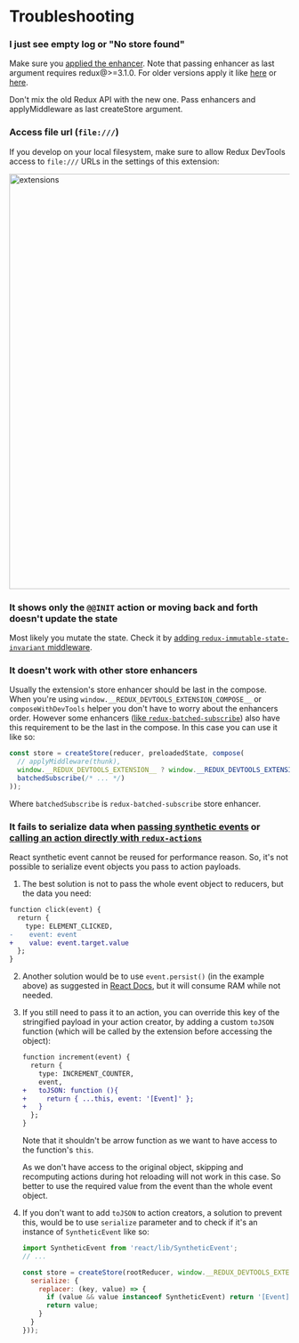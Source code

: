 # Troubleshooting

### I just see empty log or "No store found"

Make sure you [applied the enhancer](https://github.com/zalmoxisus/redux-devtools-extension#2-use-with-redux). Note that passing enhancer as last argument requires redux@>=3.1.0. For older versions apply it like [here](https://github.com/zalmoxisus/redux-devtools-extension/blob/v0.4.2/examples/todomvc/store/configureStore.js) or [here](https://github.com/zalmoxisus/redux-devtools-extension/blob/v0.4.2/examples/counter/store/configureStore.js#L7-L12).

Don't mix the old Redux API with the new one. Pass enhancers and applyMiddleware as last createStore argument.

### Access file url (`file:///`) 

If you develop on your local filesystem, make sure to allow Redux DevTools access to `file:///` URLs in the settings of this extension:

<img width="746" alt="extensions" src="https://cloud.githubusercontent.com/assets/7957859/19075220/a0fad99e-8a4c-11e6-8b87-757f2dc179cb.png">

### It shows only the `@@INIT` action or moving back and forth doesn't update the state

Most likely you mutate the state. Check it by [adding `redux-immutable-state-invariant` middleware](https://github.com/zalmoxisus/redux-devtools-extension/blob/master/examples/counter/store/configureStore.js#L3).

### It doesn't work with other store enhancers 

Usually the extension's store enhancer should be last in the compose. When you're using `window.__REDUX_DEVTOOLS_EXTENSION_COMPOSE__` or `composeWithDevTools` helper you don't have to worry about the enhancers order. However some enhancers ([like `redux-batched-subscribe`](https://github.com/zalmoxisus/redux-devtools-extension/issues/261)) also have this requirement to be the last in the compose. In this case you can use it like so:

```js
const store = createStore(reducer, preloadedState, compose(
  // applyMiddleware(thunk),
  window.__REDUX_DEVTOOLS_EXTENSION__ ? window.__REDUX_DEVTOOLS_EXTENSION__() : noop => noop,
  batchedSubscribe(/* ... */)
));
```

Where `batchedSubscribe` is `redux-batched-subscribe` store enhancer.

### It fails to serialize data when [passing synthetic events](https://github.com/zalmoxisus/redux-devtools-extension/issues/275) or [calling an action directly with `redux-actions`](https://github.com/zalmoxisus/redux-devtools-extension/issues/287)

React synthetic event cannot be reused for performance reason. So, it's not possible to serialize event objects you pass to action payloads.
 
1. The best solution is not to pass the whole event object to reducers, but the data you need:
  ```diff
  function click(event) {
    return {
      type: ELEMENT_CLICKED,
  -    event: event
  +    value: event.target.value
    };
  }
  ```

2. Another solution would be to use `event.persist()` (in the example above) as suggested in [React Docs](https://facebook.github.io/react/docs/events.html#event-pooling), but it will consume RAM while not needed.

3. If you still need to pass it to an action, you can override this key of the stringified payload in your action creator, by adding a custom `toJSON` function (which will be called by the extension before accessing the object):
   
   ```diff
   function increment(event) {
     return {
       type: INCREMENT_COUNTER,
       event,
   +   toJSON: function (){
   +     return { ...this, event: '[Event]' };
   +   }
     };
   }
   ```
   Note that it shouldn't be arrow function as we want to have access to the function's `this`.
   
   As we don't have access to the original object, skipping and recomputing actions during hot reloading will not work in this case. So better to use the required value from the event than the whole event object.

4. If you don't want to add `toJSON` to action creators, a solution to prevent this, would be to use `serialize` parameter and to check if it's an instance of `SyntheticEvent` like so:
   ```js
   import SyntheticEvent from 'react/lib/SyntheticEvent';
   // ...
   
   const store = createStore(rootReducer, window.__REDUX_DEVTOOLS_EXTENSION__ && window.__REDUX_DEVTOOLS_EXTENSION__({
     serialize: {
       replacer: (key, value) => {
         if (value && value instanceof SyntheticEvent) return '[Event]';
         return value;
       }
     }
   }));
   ```
